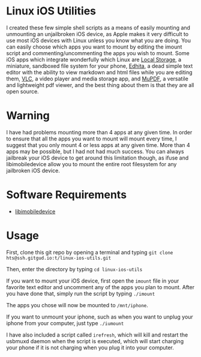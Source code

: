 # Linux iOS Utilities
I created these few simple shell scripts as a means of easily mounting and unmounting an unjailbroken iOS device, as Apple makes it very difficult to use most iOS devices with Linux unless you know what you are doing. You can easily choose which apps you want to mount by editing the imount script and commenting/uncommenting the apps you wish to mount. Some iOS apps which integrate wonderfully which Linux are [Local Storage](https://itunes.apple.com/app/id1339306324), a miniature, sandboxed file system for your phone,  [Edhita](https://itunes.apple.com/us/app/edhita-open-source-text-editor/id398896655), a dead simple text editor with the ability to view markdown and html files while you are editing them, [VLC](https://itunes.apple.com/app/apple-store/id650377962?pt=454758&ct=vodownloadpage&mt=8), a video player and media storage app, and [MuPDF](https://itunes.apple.com/us/app/mupdf/id482941798?mt=8), a versatile and lightweight pdf viewer, and the best thing about them is that they are all open source.

# Warning
I have had problems mounting more than 4 apps at any given time. In order to ensure that all the apps you want to mount will mount every time, I suggest that you only mount 4 or less apps at any given time. More than 4 apps may be possible, but I had not had much success. You can always jailbreak your iOS device to get around this limitation though, as ifuse and libimobiledevice allow you to mount the entire root filesystem for any jailbroken iOS device.

# Software Requirements
* [libimobiledevice](https://www.libimobiledevice.org/)

# Usage
First, clone this git repo by opening a terminal and typing ```git clone hts@ssh.gitgud.io:t/linux-ios-utils.git```

Then, enter the directory by typing ```cd linux-ios-utils```

If you want to mount your iOS device, first open the ```imount``` file in your favorite text editor and uncomment any of the apps you plan to mount. After you have done that, simply run the script by typing ```./imount```

The apps you chose will now be mounted to ```/mnt/iphone```.

If you want to unmount your iphone, such as when you want to unplug your iphone from your computer, just type ```./iumount```

I have also included a script called ```irefresh```, which will kill and restart the usbmuxd daemon when the script is executed, which will start charging your phone if it is not charging when you plug it into your computer. 
